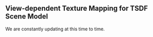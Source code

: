## View-dependent Texture Mapping for TSDF Scene Model

We are constantly updating at this time to time.
